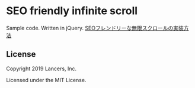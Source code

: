 # SEO friendly infinite scroll
Sample code. Written in jQuery.
[SEOフレンドリーな無限スクロールの実装方法](https://engineer.blog.lancers.jp/2017/04/infinite_scroll_search_friendly/)

## License

Copyright 2019 Lancers, Inc.

Licensed under the MIT License.

